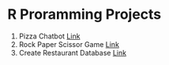 # R Proramming Projects
1. Pizza Chatbot [Link](https://github.com/Kim-crafted/data-bootcamp-10/blob/main/R%20Programming/pizza_chatbot.R)
2. Rock Paper Scissor Game [Link](https://github.com/Kim-crafted/data-bootcamp-10/blob/main/R%20Programming/rock_paper_scissors.R)
3. Create Restaurant Database [Link](https://github.com/Kim-crafted/data-bootcamp-10/blob/main/R%20Programming/restaurant_database.R)
